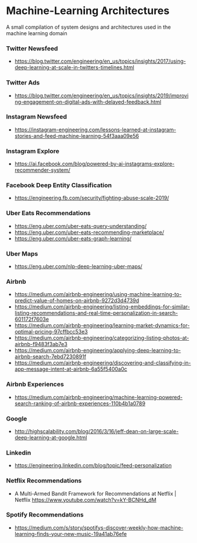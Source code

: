 # Machine-Learning Architectures

A small compilation of system designs and architectures used in the machine learning domain

### Twitter Newsfeed

* https://blog.twitter.com/engineering/en_us/topics/insights/2017/using-deep-learning-at-scale-in-twitters-timelines.html

### Twitter Ads

* https://blog.twitter.com/engineering/en_us/topics/insights/2019/improving-engagement-on-digital-ads-with-delayed-feedback.html

### Instagram Newsfeed

* https://instagram-engineering.com/lessons-learned-at-instagram-stories-and-feed-machine-learning-54f3aaa09e56

### Instagram Explore

* https://ai.facebook.com/blog/powered-by-ai-instagrams-explore-recommender-system/

### Facebook Deep Entity Classification

* https://engineering.fb.com/security/fighting-abuse-scale-2019/

### Uber Eats Recommendations

* https://eng.uber.com/uber-eats-query-understanding/
* https://eng.uber.com/uber-eats-recommending-marketplace/
* https://eng.uber.com/uber-eats-graph-learning/

### Uber Maps

* https://eng.uber.com/nlp-deep-learning-uber-maps/

### Airbnb

* https://medium.com/airbnb-engineering/using-machine-learning-to-predict-value-of-homes-on-airbnb-9272d3d4739d
* https://medium.com/airbnb-engineering/listing-embeddings-for-similar-listing-recommendations-and-real-time-personalization-in-search-601172f7603e
* https://medium.com/airbnb-engineering/learning-market-dynamics-for-optimal-pricing-97cffbcc53e3
* https://medium.com/airbnb-engineering/categorizing-listing-photos-at-airbnb-f9483f3ab7e3
* https://medium.com/airbnb-engineering/applying-deep-learning-to-airbnb-search-7ebd7230891f
* https://medium.com/airbnb-engineering/discovering-and-classifying-in-app-message-intent-at-airbnb-6a55f5400a0c

### Airbnb Experiences

* https://medium.com/airbnb-engineering/machine-learning-powered-search-ranking-of-airbnb-experiences-110b4b1a0789

### Google

* http://highscalability.com/blog/2016/3/16/jeff-dean-on-large-scale-deep-learning-at-google.html

### Linkedin

* https://engineering.linkedin.com/blog/topic/feed-personalization

### Netflix Recommendations

* A Multi-Armed Bandit Framework for Recommendations at Netflix | Netflix https://www.youtube.com/watch?v=kY-BCNHd_dM

### Spotify Recommendations

* https://medium.com/s/story/spotifys-discover-weekly-how-machine-learning-finds-your-new-music-19a41ab76efe